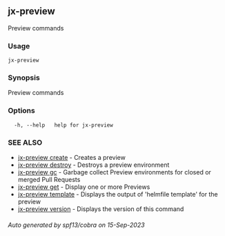 ## jx-preview

Preview commands

### Usage

```
jx-preview
```

### Synopsis

Preview commands

### Options

```
  -h, --help   help for jx-preview
```

### SEE ALSO

* [jx-preview create](jx-preview_create.md)	 - Creates a preview
* [jx-preview destroy](jx-preview_destroy.md)	 - Destroys a preview environment
* [jx-preview gc](jx-preview_gc.md)	 - Garbage collect Preview environments for closed or merged Pull Requests
* [jx-preview get](jx-preview_get.md)	 - Display one or more Previews
* [jx-preview template](jx-preview_template.md)	 - Displays the output of 'helmfile template' for the preview
* [jx-preview version](jx-preview_version.md)	 - Displays the version of this command

###### Auto generated by spf13/cobra on 15-Sep-2023
